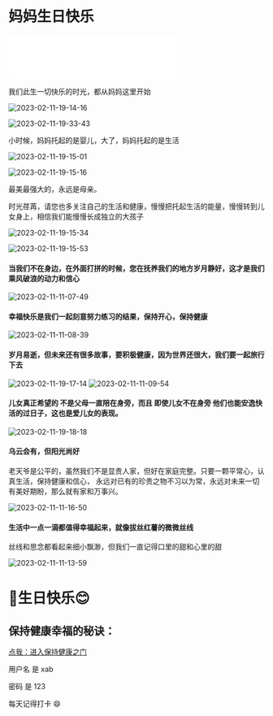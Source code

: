 
# 妈妈生日快乐

<iframe frameborder="no" border="0" marginwidth="0" marginheight="0" width=330 height=86 src="//music.163.com/outchain/player?type=2&id=22653254&auto=1&height=66"></iframe>

我们此生一切快乐的时光，都从妈妈这里开始

![2023-02-11-19-14-16](https://picgorepo.oss-cn-beijing.aliyuncs.com/2023-02-11-19-14-16.png)

![2023-02-11-19-33-43](https://picgorepo.oss-cn-beijing.aliyuncs.com/2023-02-11-19-33-43.png)


小时候，妈妈托起的是婴儿，大了，妈妈托起的是生活

![2023-02-11-19-15-01](https://picgorepo.oss-cn-beijing.aliyuncs.com/2023-02-11-19-15-01.png)


![2023-02-11-19-15-16](https://picgorepo.oss-cn-beijing.aliyuncs.com/2023-02-11-19-15-16.png)

最美最强大的，永远是母亲。

时光荏苒，请您也多关注自己的生活和健康，慢慢把托起生活的能量，慢慢转到儿女身上，相信我们能慢慢长成独立的大孩子

![2023-02-11-19-15-34](https://picgorepo.oss-cn-beijing.aliyuncs.com/2023-02-11-19-15-34.png)


![2023-02-11-19-15-53](https://picgorepo.oss-cn-beijing.aliyuncs.com/2023-02-11-19-15-53.png)

#### 当我们不在身边，在外面打拼的时候，您在抚养我们的地方岁月静好，这才是我们乘风破浪的动力和信心

![2023-02-11-11-07-49](https://picgorepo.oss-cn-beijing.aliyuncs.com/2023-02-11-11-07-49.png)

#### 幸福快乐是我们一起刻意努力练习的结果，保持开心，保持健康

![2023-02-11-11-08-39](https://picgorepo.oss-cn-beijing.aliyuncs.com/2023-02-11-11-08-39.png)

#### 岁月易逝，但未来还有很多故事，要积极健康，因为世界还很大，我们要一起旅行下去

![2023-02-11-19-17-14](https://picgorepo.oss-cn-beijing.aliyuncs.com/2023-02-11-19-17-14.png)
![2023-02-11-11-09-54](https://picgorepo.oss-cn-beijing.aliyuncs.com/2023-02-11-11-09-54.png)

#### 儿女真正希望的 不是父母一直陪在身旁，而且 即使儿女不在身旁 他们也能安逸快活的过日子，这也是爱儿女的表现。
     
![2023-02-11-19-18-18](https://picgorepo.oss-cn-beijing.aliyuncs.com/2023-02-11-19-18-18.png)

#### 乌云会有，但阳光尚好

老天爷是公平的，虽然我们不是显贵人家，但好在家庭完整。只要一颗平常心，认真生活，保持健康和信心，
永远对已有的珍贵之物不习以为常，永远对未来一切有美好期盼，那么就有家和万事兴。

![2023-02-11-11-16-50](https://picgorepo.oss-cn-beijing.aliyuncs.com/2023-02-11-11-16-50.png)

#### 生活中一点一滴都值得幸福起来，就像拔丝红薯的微微丝线

丝线和思念都看起来细小飘渺，但我们一直记得口里的甜和心里的甜

![2023-02-11-11-13-59](https://picgorepo.oss-cn-beijing.aliyuncs.com/2023-02-11-11-13-59.png)


# 🎂生日快乐😊

## 保持健康幸福的秘诀： 

[点我：进入保持健康之门](http://101.43.166.211:8089/#/home)

用户名 是 xab  

密码 是 123


每天记得打卡 😄
